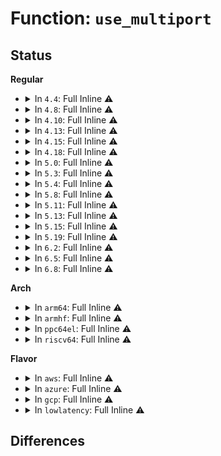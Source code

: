 # Function: <code>use_multiport</code>

## Status
<b>Regular</b>
<ul>
<li>
<details>
<summary>In <code>4.4</code>: Full Inline ⚠️</summary>

**Collision:** Unique Static

**Inline:** Full

**Transformation:** False

**Instances:**

```
In drivers/char/virtio_console.c (ffffffff815160d1)
Location: drivers/char/virtio_console.c:351
Inline: True
Inline callers:
  - drivers/char/virtio_console.c:init_vqs
  - drivers/char/virtio_console.c:init_vqs
  - drivers/char/virtio_console.c:init_vqs
  - drivers/char/virtio_console.c:config_intr
  - drivers/char/virtio_console.c:__send_control_msg
  - drivers/char/virtio_console.c:config_work_handler
  - drivers/char/virtio_console.c:virtcons_restore
  - drivers/char/virtio_console.c:virtcons_remove
  - drivers/char/virtio_console.c:add_port
```
</details>
</li>
<li>
<details>
<summary>In <code>4.8</code>: Full Inline ⚠️</summary>

**Collision:** Unique Static

**Inline:** Full

**Transformation:** False

**Instances:**

```
In drivers/char/virtio_console.c (ffffffff8156ad58)
Location: drivers/char/virtio_console.c:357
Inline: True
Inline callers:
  - drivers/char/virtio_console.c:virtcons_restore
  - drivers/char/virtio_console.c:virtcons_remove
  - drivers/char/virtio_console.c:init_vqs
  - drivers/char/virtio_console.c:init_vqs
  - drivers/char/virtio_console.c:init_vqs
  - drivers/char/virtio_console.c:config_work_handler
  - drivers/char/virtio_console.c:config_intr
  - drivers/char/virtio_console.c:add_port
```
</details>
</li>
<li>
<details>
<summary>In <code>4.10</code>: Full Inline ⚠️</summary>

**Collision:** Unique Static

**Inline:** Full

**Transformation:** False

**Instances:**

```
In drivers/char/virtio_console.c (ffffffff815974c8)
Location: drivers/char/virtio_console.c:356
Inline: True
Inline callers:
  - drivers/char/virtio_console.c:virtcons_restore
  - drivers/char/virtio_console.c:virtcons_remove
  - drivers/char/virtio_console.c:init_vqs
  - drivers/char/virtio_console.c:init_vqs
  - drivers/char/virtio_console.c:init_vqs
  - drivers/char/virtio_console.c:config_work_handler
  - drivers/char/virtio_console.c:config_intr
  - drivers/char/virtio_console.c:add_port
```
</details>
</li>
<li>
<details>
<summary>In <code>4.13</code>: Full Inline ⚠️</summary>

**Collision:** Unique Static

**Inline:** Full

**Transformation:** False

**Instances:**

```
In drivers/char/virtio_console.c (ffffffff815ab4e8)
Location: drivers/char/virtio_console.c:356
Inline: True
Inline callers:
  - drivers/char/virtio_console.c:virtcons_restore
  - drivers/char/virtio_console.c:virtcons_freeze
  - drivers/char/virtio_console.c:virtcons_freeze
  - drivers/char/virtio_console.c:virtcons_remove
  - drivers/char/virtio_console.c:init_vqs
  - drivers/char/virtio_console.c:init_vqs
  - drivers/char/virtio_console.c:init_vqs
  - drivers/char/virtio_console.c:config_work_handler
  - drivers/char/virtio_console.c:config_intr
  - drivers/char/virtio_console.c:add_port
```
</details>
</li>
<li>
<details>
<summary>In <code>4.15</code>: Full Inline ⚠️</summary>

**Collision:** Unique Static

**Inline:** Full

**Transformation:** False

**Instances:**

```
In drivers/char/virtio_console.c (ffffffff81611e84)
Location: drivers/char/virtio_console.c:356
Inline: True
Inline callers:
  - drivers/char/virtio_console.c:virtcons_restore
  - drivers/char/virtio_console.c:virtcons_freeze
  - drivers/char/virtio_console.c:virtcons_freeze
  - drivers/char/virtio_console.c:virtcons_remove
  - drivers/char/virtio_console.c:init_vqs
  - drivers/char/virtio_console.c:init_vqs
  - drivers/char/virtio_console.c:init_vqs
  - drivers/char/virtio_console.c:config_work_handler
  - drivers/char/virtio_console.c:config_intr
  - drivers/char/virtio_console.c:add_port
```
</details>
</li>
<li>
<details>
<summary>In <code>4.18</code>: Full Inline ⚠️</summary>

**Collision:** Unique Static

**Inline:** Full

**Transformation:** False

**Instances:**

```
In drivers/char/virtio_console.c (ffffffff8164cb94)
Location: drivers/char/virtio_console.c:356
Inline: True
Inline callers:
  - drivers/char/virtio_console.c:virtcons_restore
  - drivers/char/virtio_console.c:virtcons_freeze
  - drivers/char/virtio_console.c:virtcons_freeze
  - drivers/char/virtio_console.c:virtcons_remove
  - drivers/char/virtio_console.c:init_vqs
  - drivers/char/virtio_console.c:init_vqs
  - drivers/char/virtio_console.c:init_vqs
  - drivers/char/virtio_console.c:config_work_handler
  - drivers/char/virtio_console.c:config_intr
  - drivers/char/virtio_console.c:add_port
```
</details>
</li>
<li>
<details>
<summary>In <code>5.0</code>: Full Inline ⚠️</summary>

**Collision:** Unique Static

**Inline:** Full

**Transformation:** False

**Instances:**

```
In drivers/char/virtio_console.c (ffffffff8166a5c4)
Location: drivers/char/virtio_console.c:356
Inline: True
Inline callers:
  - drivers/char/virtio_console.c:virtcons_restore
  - drivers/char/virtio_console.c:virtcons_freeze
  - drivers/char/virtio_console.c:virtcons_freeze
  - drivers/char/virtio_console.c:virtcons_remove
  - drivers/char/virtio_console.c:init_vqs
  - drivers/char/virtio_console.c:init_vqs
  - drivers/char/virtio_console.c:init_vqs
  - drivers/char/virtio_console.c:config_work_handler
  - drivers/char/virtio_console.c:config_intr
  - drivers/char/virtio_console.c:add_port
```
</details>
</li>
<li>
<details>
<summary>In <code>5.3</code>: Full Inline ⚠️</summary>

**Collision:** Unique Static

**Inline:** Full

**Transformation:** False

**Instances:**

```
In drivers/char/virtio_console.c (ffffffff816a03c4)
Location: drivers/char/virtio_console.c:343
Inline: True
Inline callers:
  - drivers/char/virtio_console.c:virtcons_restore
  - drivers/char/virtio_console.c:virtcons_freeze
  - drivers/char/virtio_console.c:virtcons_freeze
  - drivers/char/virtio_console.c:virtcons_remove
  - drivers/char/virtio_console.c:init_vqs
  - drivers/char/virtio_console.c:init_vqs
  - drivers/char/virtio_console.c:init_vqs
  - drivers/char/virtio_console.c:config_work_handler
  - drivers/char/virtio_console.c:config_intr
  - drivers/char/virtio_console.c:add_port
```
</details>
</li>
<li>
<details>
<summary>In <code>5.4</code>: Full Inline ⚠️</summary>

**Collision:** Unique Static

**Inline:** Full

**Transformation:** False

**Instances:**

```
In drivers/char/virtio_console.c (ffffffff816c3174)
Location: drivers/char/virtio_console.c:343
Inline: True
Inline callers:
  - drivers/char/virtio_console.c:virtcons_restore
  - drivers/char/virtio_console.c:virtcons_freeze
  - drivers/char/virtio_console.c:virtcons_freeze
  - drivers/char/virtio_console.c:virtcons_remove
  - drivers/char/virtio_console.c:init_vqs
  - drivers/char/virtio_console.c:init_vqs
  - drivers/char/virtio_console.c:init_vqs
  - drivers/char/virtio_console.c:config_work_handler
  - drivers/char/virtio_console.c:config_intr
  - drivers/char/virtio_console.c:add_port
```
</details>
</li>
<li>
<details>
<summary>In <code>5.8</code>: Full Inline ⚠️</summary>

**Collision:** Unique Static

**Inline:** Full

**Transformation:** False

**Instances:**

```
In drivers/char/virtio_console.c (ffffffff81776b5b)
Location: drivers/char/virtio_console.c:343
Inline: True
Inline callers:
  - drivers/char/virtio_console.c:virtcons_restore
  - drivers/char/virtio_console.c:virtcons_restore
  - drivers/char/virtio_console.c:virtcons_restore
  - drivers/char/virtio_console.c:virtcons_freeze
  - drivers/char/virtio_console.c:virtcons_freeze
  - drivers/char/virtio_console.c:virtcons_probe
  - drivers/char/virtio_console.c:virtcons_remove
  - drivers/char/virtio_console.c:init_vqs
  - drivers/char/virtio_console.c:init_vqs
  - drivers/char/virtio_console.c:init_vqs
  - drivers/char/virtio_console.c:config_work_handler
  - drivers/char/virtio_console.c:config_intr
  - drivers/char/virtio_console.c:init_port_console
  - drivers/char/virtio_console.c:port_fops_open
  - drivers/char/virtio_console.c:port_fops_release
```
</details>
</li>
<li>
<details>
<summary>In <code>5.11</code>: Full Inline ⚠️</summary>

**Collision:** Unique Static

**Inline:** Full

**Transformation:** False

**Instances:**

```
In drivers/char/virtio_console.c (ffffffff8179188b)
Location: drivers/char/virtio_console.c:343
Inline: True
Inline callers:
  - drivers/char/virtio_console.c:virtcons_restore
  - drivers/char/virtio_console.c:virtcons_restore
  - drivers/char/virtio_console.c:virtcons_restore
  - drivers/char/virtio_console.c:virtcons_freeze
  - drivers/char/virtio_console.c:virtcons_freeze
  - drivers/char/virtio_console.c:virtcons_probe
  - drivers/char/virtio_console.c:virtcons_remove
  - drivers/char/virtio_console.c:init_vqs
  - drivers/char/virtio_console.c:init_vqs
  - drivers/char/virtio_console.c:init_vqs
  - drivers/char/virtio_console.c:config_work_handler
  - drivers/char/virtio_console.c:config_intr
  - drivers/char/virtio_console.c:init_port_console
  - drivers/char/virtio_console.c:port_fops_open
  - drivers/char/virtio_console.c:port_fops_release
```
</details>
</li>
<li>
<details>
<summary>In <code>5.13</code>: Full Inline ⚠️</summary>

**Collision:** Unique Static

**Inline:** Full

**Transformation:** False

**Instances:**

```
In drivers/char/virtio_console.c (ffffffff81773dfb)
Location: drivers/char/virtio_console.c:343
Inline: True
Inline callers:
  - drivers/char/virtio_console.c:virtcons_restore
  - drivers/char/virtio_console.c:virtcons_freeze
  - drivers/char/virtio_console.c:virtcons_freeze
  - drivers/char/virtio_console.c:virtcons_remove
  - drivers/char/virtio_console.c:init_vqs
  - drivers/char/virtio_console.c:init_vqs
  - drivers/char/virtio_console.c:init_vqs
  - drivers/char/virtio_console.c:config_work_handler
  - drivers/char/virtio_console.c:config_intr
```
</details>
</li>
<li>
<details>
<summary>In <code>5.15</code>: Full Inline ⚠️</summary>

**Collision:** Unique Static

**Inline:** Full

**Transformation:** False

**Instances:**

```
In drivers/char/virtio_console.c (ffffffff817fa1cf)
Location: drivers/char/virtio_console.c:343
Inline: True
Inline callers:
  - drivers/char/virtio_console.c:virtcons_restore
  - drivers/char/virtio_console.c:virtcons_freeze
  - drivers/char/virtio_console.c:virtcons_freeze
  - drivers/char/virtio_console.c:virtcons_remove
  - drivers/char/virtio_console.c:init_vqs
  - drivers/char/virtio_console.c:init_vqs
  - drivers/char/virtio_console.c:init_vqs
  - drivers/char/virtio_console.c:config_work_handler
  - drivers/char/virtio_console.c:config_intr
```
</details>
</li>
<li>
<details>
<summary>In <code>5.19</code>: Full Inline ⚠️</summary>

**Collision:** Unique Static

**Inline:** Full

**Transformation:** False

**Instances:**

```
In drivers/char/virtio_console.c (ffffffff8193971b)
Location: drivers/char/virtio_console.c:344
Inline: True
Inline callers:
  - drivers/char/virtio_console.c:virtcons_restore
  - drivers/char/virtio_console.c:virtcons_freeze
  - drivers/char/virtio_console.c:virtcons_freeze
  - drivers/char/virtio_console.c:virtcons_remove
  - drivers/char/virtio_console.c:virtcons_remove
  - drivers/char/virtio_console.c:init_vqs
  - drivers/char/virtio_console.c:init_vqs
  - drivers/char/virtio_console.c:init_vqs
  - drivers/char/virtio_console.c:config_work_handler
  - drivers/char/virtio_console.c:config_intr
```
</details>
</li>
<li>
<details>
<summary>In <code>6.2</code>: Full Inline ⚠️</summary>

**Collision:** Unique Static

**Inline:** Full

**Transformation:** False

**Instances:**

```
In drivers/char/virtio_console.c (ffffffff81a998bb)
Location: drivers/char/virtio_console.c:336
Inline: True
Inline callers:
  - drivers/char/virtio_console.c:virtcons_restore
  - drivers/char/virtio_console.c:virtcons_freeze
  - drivers/char/virtio_console.c:virtcons_freeze
  - drivers/char/virtio_console.c:virtcons_remove
  - drivers/char/virtio_console.c:virtcons_remove
  - drivers/char/virtio_console.c:init_vqs
  - drivers/char/virtio_console.c:init_vqs
  - drivers/char/virtio_console.c:init_vqs
  - drivers/char/virtio_console.c:config_work_handler
  - drivers/char/virtio_console.c:config_intr
```
</details>
</li>
<li>
<details>
<summary>In <code>6.5</code>: Full Inline ⚠️</summary>

**Collision:** Unique Static

**Inline:** Full

**Transformation:** False

**Instances:**

```
In drivers/char/virtio_console.c (ffffffff81ae512b)
Location: drivers/char/virtio_console.c:337
Inline: True
Inline callers:
  - drivers/char/virtio_console.c:virtcons_restore
  - drivers/char/virtio_console.c:virtcons_freeze
  - drivers/char/virtio_console.c:virtcons_freeze
  - drivers/char/virtio_console.c:virtcons_remove
  - drivers/char/virtio_console.c:virtcons_remove
  - drivers/char/virtio_console.c:init_vqs
  - drivers/char/virtio_console.c:init_vqs
  - drivers/char/virtio_console.c:init_vqs
  - drivers/char/virtio_console.c:config_work_handler
  - drivers/char/virtio_console.c:config_intr
```
</details>
</li>
<li>
<details>
<summary>In <code>6.8</code>: Full Inline ⚠️</summary>

**Collision:** Unique Static

**Inline:** Full

**Transformation:** False

**Instances:**

```
In drivers/char/virtio_console.c (ffffffff81b384fb)
Location: drivers/char/virtio_console.c:334
Inline: True
Inline callers:
  - drivers/char/virtio_console.c:virtcons_restore
  - drivers/char/virtio_console.c:virtcons_freeze
  - drivers/char/virtio_console.c:virtcons_freeze
  - drivers/char/virtio_console.c:virtcons_remove
  - drivers/char/virtio_console.c:virtcons_remove
  - drivers/char/virtio_console.c:init_vqs
  - drivers/char/virtio_console.c:init_vqs
  - drivers/char/virtio_console.c:init_vqs
  - drivers/char/virtio_console.c:config_work_handler
  - drivers/char/virtio_console.c:config_intr
```
</details>
</li>
</ul>
<b>Arch</b>
<ul>
<li>
<details>
<summary>In <code>arm64</code>: Full Inline ⚠️</summary>

**Collision:** Unique Static

**Inline:** Full

**Transformation:** False

**Instances:**

```
In drivers/char/virtio_console.c (ffff8000108b51f4)
Location: drivers/char/virtio_console.c:343
Inline: True
Inline callers:
  - drivers/char/virtio_console.c:virtcons_restore
  - drivers/char/virtio_console.c:virtcons_freeze
  - drivers/char/virtio_console.c:virtcons_freeze
  - drivers/char/virtio_console.c:virtcons_remove
  - drivers/char/virtio_console.c:init_vqs
  - drivers/char/virtio_console.c:init_vqs
  - drivers/char/virtio_console.c:init_vqs
  - drivers/char/virtio_console.c:config_work_handler
  - drivers/char/virtio_console.c:config_intr
  - drivers/char/virtio_console.c:add_port
```
</details>
</li>
<li>
<details>
<summary>In <code>armhf</code>: Full Inline ⚠️</summary>

**Collision:** Unique Static

**Inline:** Full

**Transformation:** False

**Instances:**

```
In drivers/char/virtio_console.c (c09b01a0)
Location: drivers/char/virtio_console.c:343
Inline: True
Inline callers:
  - drivers/char/virtio_console.c:virtcons_restore
  - drivers/char/virtio_console.c:virtcons_freeze
  - drivers/char/virtio_console.c:virtcons_freeze
  - drivers/char/virtio_console.c:virtcons_remove
  - drivers/char/virtio_console.c:init_vqs
  - drivers/char/virtio_console.c:init_vqs
  - drivers/char/virtio_console.c:init_vqs
  - drivers/char/virtio_console.c:config_work_handler
  - drivers/char/virtio_console.c:config_intr
  - drivers/char/virtio_console.c:add_port
```
</details>
</li>
<li>
<details>
<summary>In <code>ppc64el</code>: Full Inline ⚠️</summary>

**Collision:** Unique Static

**Inline:** Full

**Transformation:** False

**Instances:**

```
In drivers/char/virtio_console.c (c00000000094fb84)
Location: drivers/char/virtio_console.c:343
Inline: True
Inline callers:
  - drivers/char/virtio_console.c:virtcons_restore
  - drivers/char/virtio_console.c:virtcons_freeze
  - drivers/char/virtio_console.c:virtcons_freeze
  - drivers/char/virtio_console.c:virtcons_remove
  - drivers/char/virtio_console.c:init_vqs
  - drivers/char/virtio_console.c:init_vqs
  - drivers/char/virtio_console.c:init_vqs
  - drivers/char/virtio_console.c:config_work_handler
  - drivers/char/virtio_console.c:config_intr
  - drivers/char/virtio_console.c:add_port
  - drivers/char/virtio_console.c:send_control_msg
```
</details>
</li>
<li>
<details>
<summary>In <code>riscv64</code>: Full Inline ⚠️</summary>

**Collision:** Unique Static

**Inline:** Full

**Transformation:** False

**Instances:**

```
In drivers/char/virtio_console.c (ffffffe000566c66)
Location: drivers/char/virtio_console.c:343
Inline: True
Inline callers:
  - drivers/char/virtio_console.c:virtcons_probe
  - drivers/char/virtio_console.c:virtcons_probe
  - drivers/char/virtio_console.c:virtcons_probe
  - drivers/char/virtio_console.c:virtcons_remove
  - drivers/char/virtio_console.c:config_work_handler
  - drivers/char/virtio_console.c:config_intr
  - drivers/char/virtio_console.c:add_port
  - drivers/char/virtio_console.c:send_control_msg
```
</details>
</li>
</ul>
<b>Flavor</b>
<ul>
<li>
<details>
<summary>In <code>aws</code>: Full Inline ⚠️</summary>

**Collision:** Unique Static

**Inline:** Full

**Transformation:** False

**Instances:**

```
In drivers/char/virtio_console.c (ffffffff81688bc4)
Location: drivers/char/virtio_console.c:343
Inline: True
Inline callers:
  - drivers/char/virtio_console.c:virtcons_restore
  - drivers/char/virtio_console.c:virtcons_freeze
  - drivers/char/virtio_console.c:virtcons_freeze
  - drivers/char/virtio_console.c:virtcons_remove
  - drivers/char/virtio_console.c:init_vqs
  - drivers/char/virtio_console.c:init_vqs
  - drivers/char/virtio_console.c:init_vqs
  - drivers/char/virtio_console.c:config_work_handler
  - drivers/char/virtio_console.c:config_intr
  - drivers/char/virtio_console.c:add_port
```
</details>
</li>
<li>
<details>
<summary>In <code>azure</code>: Full Inline ⚠️</summary>

**Collision:** Unique Static

**Inline:** Full

**Transformation:** False

**Instances:**

```
In drivers/char/virtio_console.c (ffffffff81666674)
Location: drivers/char/virtio_console.c:343
Inline: True
Inline callers:
  - drivers/char/virtio_console.c:virtcons_restore
  - drivers/char/virtio_console.c:virtcons_freeze
  - drivers/char/virtio_console.c:virtcons_freeze
  - drivers/char/virtio_console.c:virtcons_remove
  - drivers/char/virtio_console.c:init_vqs
  - drivers/char/virtio_console.c:init_vqs
  - drivers/char/virtio_console.c:init_vqs
  - drivers/char/virtio_console.c:config_work_handler
  - drivers/char/virtio_console.c:config_intr
  - drivers/char/virtio_console.c:add_port
```
</details>
</li>
<li>
<details>
<summary>In <code>gcp</code>: Full Inline ⚠️</summary>

**Collision:** Unique Static

**Inline:** Full

**Transformation:** False

**Instances:**

```
In drivers/char/virtio_console.c (ffffffff816b6e44)
Location: drivers/char/virtio_console.c:343
Inline: True
Inline callers:
  - drivers/char/virtio_console.c:virtcons_restore
  - drivers/char/virtio_console.c:virtcons_freeze
  - drivers/char/virtio_console.c:virtcons_freeze
  - drivers/char/virtio_console.c:virtcons_remove
  - drivers/char/virtio_console.c:init_vqs
  - drivers/char/virtio_console.c:init_vqs
  - drivers/char/virtio_console.c:init_vqs
  - drivers/char/virtio_console.c:config_work_handler
  - drivers/char/virtio_console.c:config_intr
  - drivers/char/virtio_console.c:add_port
```
</details>
</li>
<li>
<details>
<summary>In <code>lowlatency</code>: Full Inline ⚠️</summary>

**Collision:** Unique Static

**Inline:** Full

**Transformation:** False

**Instances:**

```
In drivers/char/virtio_console.c (ffffffff816d1454)
Location: drivers/char/virtio_console.c:343
Inline: True
Inline callers:
  - drivers/char/virtio_console.c:virtcons_restore
  - drivers/char/virtio_console.c:virtcons_freeze
  - drivers/char/virtio_console.c:virtcons_freeze
  - drivers/char/virtio_console.c:virtcons_remove
  - drivers/char/virtio_console.c:init_vqs
  - drivers/char/virtio_console.c:init_vqs
  - drivers/char/virtio_console.c:init_vqs
  - drivers/char/virtio_console.c:config_work_handler
  - drivers/char/virtio_console.c:config_intr
  - drivers/char/virtio_console.c:add_port
```
</details>
</li>
</ul>

## Differences
